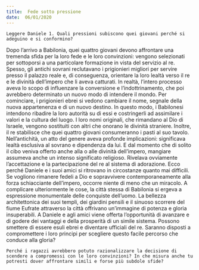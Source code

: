```yaml
---
title:  Fede sotto pressione
date:  06/01/2020
---
```


`Leggere Daniele 1. Quali pressioni subiscono quei giovani perché si adeguino e si conformino?`

Dopo l’arrivo a Babilonia, quei quattro giovani devono affrontare una tremenda sfida per la loro fede e le loro convinzioni: vengono selezionati per sottoporsi a una particolare formazione in vista del servizio al re. Spesso, gli antichi sovrani reclutavano i prigionieri migliori per servire presso il palazzo reale e, di conseguenza, orientare la loro lealtà verso il re e le divinità dell’impero che li aveva catturati. In realtà, l’intero processo aveva lo scopo di influenzare la conversione e l’indottrinamento, che poi avrebbero determinato un nuovo modo di intendere il mondo. Per cominciare, i prigionieri ebrei si vedono cambiare il nome, segnale della nuova appartenenza e di un nuovo destino. In questo modo, i Babilonesi intendono ribadire la loro autorità su di essi e costringerli ad assimilare i valori e la cultura del luogo. I loro nomi originali, che rimandano al Dio di Israele, vengono sostituiti con altri che onorano le divinità straniere. Inoltre, il re stabilisce che quei quattro giovani consumeranno i pasti al suo tavolo. Nell’antichità, un atto del genere aveva profonde implicazioni: significava lealtà esclusiva al sovrano e dipendenza da lui. E dal momento che di solito il cibo veniva offerto anche alla o alle divinità dell’impero, mangiare assumeva anche un intenso significato religioso. Rivelava ovviamente l’accettazione e la partecipazione del re al sistema di adorazione. Ecco perché Daniele e i suoi amici si ritrovano in circostanze quanto mai difficili. Se vogliono rimanere fedeli a Dio e sopravvivere contemporaneamente alla forza schiacciante dell’impero, occorre niente di meno che un miracolo. A complicare ulteriormente le cose, la città stessa di Babilonia si ergeva a espressione monumentale delle conquiste dell’uomo. La bellezza architettonica dei suoi templi, dei giardini pensili e il sinuoso scorrere del fiume Eufrate attraverso la città offrivano un’immagine di potenza e gloria insuperabili. A Daniele e agli amici viene offerta l’opportunità di avanzare e di godere dei vantaggi e della prosperità di un simile sistema. Possono smettere di essere esuli ebrei e diventare ufficiali del re. Saranno disposti a compromettere i loro principi per scegliere questo facile percorso che conduce alla gloria?

`Perché i ragazzi avrebbero potuto razionalizzare la decisione di scendere a compromessi con le loro convinzioni? In che misura anche tu potresti dover affrontare simili e forse più subdole sfide?`